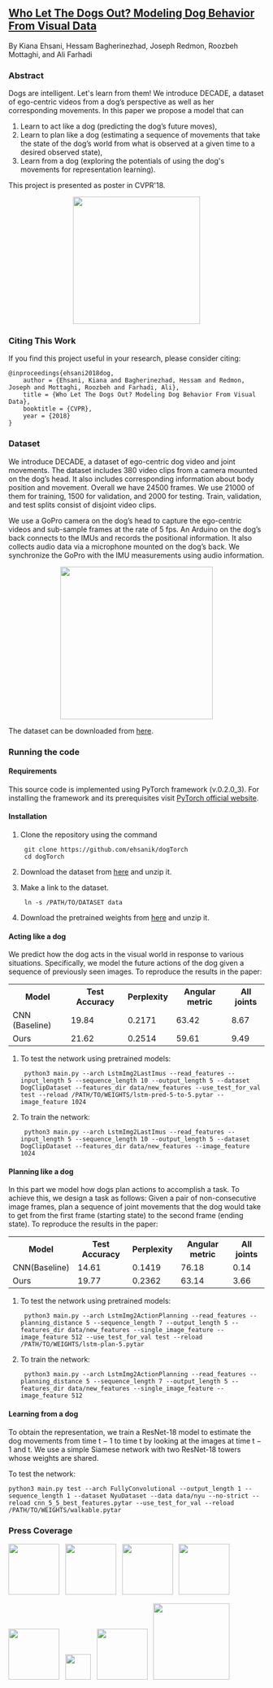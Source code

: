 ## [Who Let The Dogs Out? Modeling Dog Behavior From Visual Data](https://arxiv.org/pdf/1803.10827.pdf)
By Kiana Ehsani, Hessam Bagherinezhad, Joseph Redmon, Roozbeh Mottaghi, and Ali Farhadi

### Abstract

Dogs are intelligent. Let's learn from them! We introduce DECADE, a dataset of ego-centric videos from a dog’s perspective as well as her corresponding movements.
In this paper we propose a model that can
1. Learn to act like a dog (predicting the dog’s future moves),
2. Learn to plan like a dog (estimating a sequence of movements that take the state of the dog’s world from what is observed at a given time to a desired observed state),
3. Learn from a dog (exploring the potentials of using the dog's movements for representation learning).

This project is presented as poster in CVPR'18.

<center><img src="figs/teaser_attach.jpg" height="250px" ></center>

### Citing This Work

If you find this project useful in your research, please consider citing:

	@inproceedings{ehsani2018dog,
	    author = {Ehsani, Kiana and Bagherinezhad, Hessam and Redmon, Joseph and Mottaghi, Roozbeh and Farhadi, Ali},
	    title = {Who Let The Dogs Out? Modeling Dog Behavior From Visual Data},
	    booktitle = {CVPR},	    
	    year = {2018}
	}

### Dataset

We introduce DECADE, a dataset of ego-centric dog
video and joint movements. The dataset includes 380 video
clips from a camera mounted on the dog’s head. It also includes
corresponding information about body position and
movement. Overall we have 24500 frames. We use 21000
of them for training, 1500 for validation, and 2000 for testing.
Train, validation, and test splits consist of disjoint
video clips.

We use a GoPro camera on the dog’s head to capture the
ego-centric videos and sub-sample frames at the rate of 5
fps. An Arduino on the dog’s back connects to the IMUs and
records the positional information. It also collects audio
data via a microphone mounted on the dog’s back. We synchronize
the GoPro with the IMU measurements using audio
information.

<center><img src="figs/teaser_data_collect.jpg" height="300px" ></center>

The dataset can be downloaded from [here](https://drive.google.com/file/d/1ctoCEu7Oacn2LKrS2_AbZnrNXNixuvWb/view?usp=sharing).

### Running the code

#### Requirements

This source code is implemented using PyTorch framework (v.0.2.0_3). For installing the framework and its prerequisites visit [PyTorch official website](http://pytorch.org/).

#### Installation
 
1. Clone the repository using the command

		git clone https://github.com/ehsanik/dogTorch
		cd dogTorch

3. Download the dataset from [here](https://drive.google.com/file/d/1ctoCEu7Oacn2LKrS2_AbZnrNXNixuvWb/view?usp=sharing) and unzip it.
2. Make a link to the dataset.

		ln -s /PATH/TO/DATASET data

3. Download the pretrained weights from [here](https://drive.google.com/file/d/1nqcmyuqhNERz9RVC7lQte2Hb2chxbw8c/view?usp=sharing) and unzip it.

#### Acting like a dog

We predict how the dog acts in the visual world in response to various situations. Specifically, we model the future actions of the dog given a sequence of previously seen images. To reproduce the results in the paper:

<table>
<tr>
<th class="tg-us36">Model</th>
<th class="tg-us36">Test Accuracy</th>
<th class="tg-us36">Perplexity</th>
<th class="tg-us36">Angular metric</th>
<th class="tg-us36">All joints</th>
</tr>
<tr>
<td class="tg-us36">CNN (Baseline)</td>
<td class="tg-us36">19.84</td>
<td class="tg-us36">0.2171</td>
<td class="tg-us36">63.42</td>
<td class="tg-us36">8.67</td>
</tr>
<tr>
<td class="tg-us36">Ours</td>
<td class="tg-us36">21.62</td>
<td class="tg-us36">0.2514</td>
<td class="tg-us36">59.61</td>
<td class="tg-us36">9.49</td>
</tr>
</table>

1. To test the network using pretrained models:

		python3 main.py --arch LstmImg2LastImus --read_features --input_length 5 --sequence_length 10 --output_length 5 --dataset DogClipDataset --features_dir data/new_features --use_test_for_val test --reload /PATH/TO/WEIGHTS/lstm-pred-5-to-5.pytar --image_feature 1024

2. To train the network:

		python3 main.py --arch LstmImg2LastImus --read_features --input_length 5 --sequence_length 10 --output_length 5 --dataset DogClipDataset --features_dir data/new_features --image_feature 1024

#### Planning like a dog

In this part we model how dogs plan actions to accomplish a task. To achieve this, we design a task as follows: Given a pair of non-consecutive image frames, plan a sequence of joint movements that the dog would take to get from the first frame (starting state) to the second frame (ending
state). To reproduce the results in the paper:

<table class="tg">
<tr>
<th class="tg-us36">Model</th>
<th class="tg-us36">Test Accuracy</th>
<th class="tg-us36">Perplexity</th>
<th class="tg-us36">Angular metric</th>
<th class="tg-us36">All joints</th>
</tr>
<tr>
<td class="tg-us36">CNN(Baseline)</td>
<td class="tg-us36">14.61</td>
<td class="tg-us36">0.1419</td>
<td class="tg-us36">76.18</td>
<td class="tg-us36">0.14</td>
</tr>
<tr>
<td class="tg-us36">Ours</td>
<td class="tg-us36">19.77</td>
<td class="tg-us36">0.2362</td>
<td class="tg-us36">63.14</td>
<td class="tg-us36">3.66</td>
</tr>
</table>

1. To test the network using pretrained models:

		python3 main.py --arch LstmImg2ActionPlanning --read_features --planning_distance 5 --sequence_length 7 --output_length 5 --features_dir data/new_features --single_image_feature --image_feature 512 --use_test_for_val test --reload /PATH/TO/WEIGHTS/lstm-plan-5.pytar

2. To train the network:

		python3 main.py --arch LstmImg2ActionPlanning --read_features --planning_distance 5 --sequence_length 7 --output_length 5 --features_dir data/new_features --single_image_feature --image_feature 512 


#### Learning from a dog

To obtain the representation, we train a ResNet-18 model to estimate the dog movements from time t − 1 to time t by looking at the images at time t − 1 and t. We use a simple Siamese network with two ResNet-18 towers whose weights are shared.

To test the network:

	python3 main.py test --arch FullyConvolutional --output_length 1 --sequence_length 1 --dataset NyuDataset --data data/nyu --no-strict --reload cnn_5_5_best_features.pytar --use_test_for_val --reload /PATH/TO/WEIGHTS/walkable.pytar


### Press Coverage

<a href="https://techcrunch.com/2018/04/11/whos-a-good-ai-dog-based-data-creates-a-canine-machine-learning-system/"><img src="figs/techcrunch.png" width="100px"></a>
&nbsp;
<a href="https://www.technologyreview.com/s/610775/this-ai-thinks-like-a-dog/"><img src="figs/mittechreview.png" width="100px"></a>
&nbsp;
<a href="http://www.pbs.org/wgbh/nova/next/tech/ai-trained-to-act-like-a-dog/"><img src="figs/pbs.png" width="100px"></a>
&nbsp;
<a href="https://www.theverge.com/2018/4/14/17234570/artificial-intelligence-dogs-research-science-learning"><img src="figs/verge.png" width="100px"></a>
&nbsp;

<a href="https://spectrum.ieee.org/tech-talk/robotics/artificial-intelligence/real-dog-behavior-could-inspire-robot-dogs"><img src="figs/ieeespectrum.png" width="100px"></a>
&nbsp;
<a href="https://www.nbcnews.com/mach/science/why-scientists-are-teaching-ai-think-dog-ncna869266"><img src="figs/nbc.png" width="50px"></a>
&nbsp;
<a href="http://www.euronews.com/2018/04/26/why-scientists-are-teaching-ai-think-dog-ncna869266"><img src="figs/euronews.png" width="100px"></a>
&nbsp;
<a href="https://www.reuters.com/video/2018/06/14/dog-vision-project-analyses-canine-behav?videoId=435834651&videoChannel=118065&channelName=Moments+of+Innovation"><img src="figs/reuters.png" width="150px"></a>
&nbsp;
